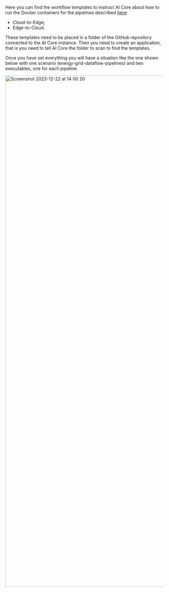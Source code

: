 Here you can find the workflow templates to instruct AI Core about how to run the Docker containers for the pipelines described [here](../dataflows-code/README.md):

* Cloud-to-Edge;
* Edge-to-Cloud.

These templates need to be placed in a folder of the GitHub repository connected to the AI Core instance. Then you need to create an application, that is you need to tell AI Core the folder to scan to find the templates.

Once you have set everything you will have a situation like the one shown below with one scenario (energy-grid-dataflow-pipelines) and two executables, one for each pipeline.

<img width="1628" alt="Screenshot 2023-12-22 at 14 00 20" src="https://github.com/SAP-samples/btp-industry-use-cases/assets/1317854/39b22f24-5353-4867-a96d-7da071e2d2fb">
